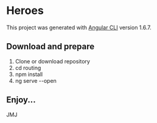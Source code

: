 # Heroes

This project was generated with [Angular CLI](https://github.com/angular/angular-cli) version 1.6.7.

## Download and prepare
1. Clone or download repository
 2. cd routing
  3. npm install
  4. ng serve --open

## Enjoy...
JMJ